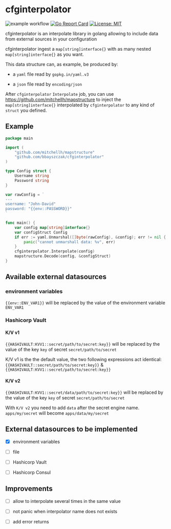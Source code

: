 # cfginterpolator

![example workflow](https://github.com/bbayszczak/cfginterpolator/actions/workflows/go.yml/badge.svg)
[![Go Report Card](https://goreportcard.com/badge/github.com/bbayszczak/cfginterpolator)](https://goreportcard.com/report/github.com/bbayszczak/cfginterpolator)
[![License: MIT](https://img.shields.io/badge/License-MIT-yellow.svg)](https://opensource.org/licenses/MIT)

cfginterpolator is an interpolate library in golang allowing to include data from external sources in your configuration

cfginterpolator ingest a `map[string]interface{}` with as many nested `map[string]interface{}` as you want.

This data structure can, as example, be produced by:

- a `yaml` file read by `gopkg.in/yaml.v3`

- a `json` file read by `encoding/json`

After `cfginterpolator` `Interpolate` job, you can use https://github.com/mitchellh/mapstructure to inject the `map[string]interface{}` interpolated by `cfginterpolator` to any kind of `struct` you defined.

## Example

```go
package main

import (
    "github.com/mitchellh/mapstructure"
    "github.com/bbayszczak/cfginterpolator"
)

type Config struct {
    Username string
    Password string
}

var rawConfig = `
---
username: "John-David"
password: "{{env::PASSWORD}}"
`

func main() {
    var config map[string]interface{}
    var configStruct Config
    if err := yaml.Unmarshal([]byte(rawConfig), &config); err != nil {
		panic("cannot unmarshall data: %v", err)
	}
    cfginterpolator.Interpolate(config)
    mapstructure.Decode(config, &configStruct)
}
```

## Available external datasources

### environment variables

`{{env::ENV_VAR1}}` will be replaced by the value of the environment variable `ENV_VAR1`

### Hashicorp Vault

#### K/V v1

`{{HASHIVAULT:KVV1::secret/path/to/secret:key}}` will be replaced by the value of the key `key` of secret `secret/path/to/secret`

K/V v1 is the the default value, the two following expressions act identical: `{{HASHIVAULT::secret/path/to/secret:key}}` & `{{HASHIVAULT:KVV1::secret/path/to/secret:key}}`

#### K/V v2

`{{HASHIVAULT:KVV1::secret/data/path/to/secret:key}}` will be replaced by the value of the key `key` of secret `secret/path/to/secret`

With `K/V v2` you need to add `data` after the secret engine name. `apps/my/secret` will become `apps/data/my/secret` 

## External datasources to be implemented

- [x] environment variables

- [ ] file

- [ ] Hashicorp Vault

- [ ] Hashicorp Consul

## Improvements

- [ ] allow to interpolate several times in the same value

- [ ] not panic when interpolator name does not exists

- [ ] add error returns
